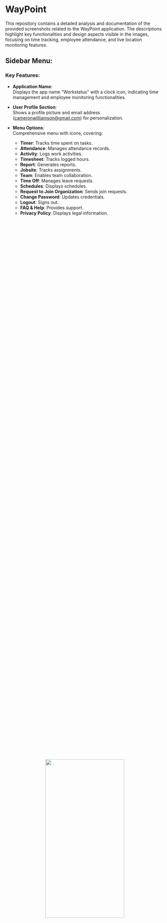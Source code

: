 # WayPoint

This repository contains a detailed analysis and documentation of the provided screenshots related to the WayPoint application. The descriptions highlight key functionalities and design aspects visible in the images, focusing on time tracking, employee attendance, and live location monitoring features.

## **Sidebar Menu:**

### Key Features:
- **Application Name**:  
  Displays the app name "Workstatus" with a clock icon, indicating time management and employee monitoring functionalities.
  
- **User Profile Section**:  
  Shows a profile picture and email address (cameronwilliamson@gmail.com) for personalization.
  
- **Menu Options**:  
  Comprehensive menu with icons, covering:
  - **Timer**: Tracks time spent on tasks.
  - **Attendance**: Manages attendance records.
  - **Activity**: Logs work activities.
  - **Timesheet**: Tracks logged hours.
  - **Report**: Generates reports.
  - **Jobsite**: Tracks assignments.
  - **Team**: Enables team collaboration.
  - **Time Off**: Manages leave requests.
  - **Schedules**: Displays schedules.
  - **Request to Join Organization**: Sends join requests.
  - **Change Password**: Updates credentials.
  - **Logout**: Signs out.
  - **FAQ & Help**: Provides support.
  - **Privacy Policy**: Displays legal information.
  


<div style="position:relative; width:100%; height:100%">
  <img src="https://github.com/user-attachments/assets/76b9bbdc-443e-4181-8ea3-9e5fdd11539b" width="250" height="500" style="position:absolute; top:50%; left:50%; transform:translate(-50%, -50%);" />
</div>

---

## **Attendance Screen:**

### Key Features:
- **Page Header**:  
  - **Title**: "Attendance"  
  - **Dropdown**: "All Members" to filter data.  
  - **Calendar Toggle**: Navigates dates.
  
- **Attendance Details**:  
  Displays:
  - **Name**: Employee name and ID.
  - **Check-In and Check-Out Times**: Recorded timestamps.
  
- **Status Indicators**:
  - **Green Arrow**: Check-in.
  - **Red Arrow**: Check-out.
  - **Yellow "WORKING" Tag**: Currently logged in.
  - **Gray Tag**: Not logged in.
  
- **Action Buttons**: Settings for each employee.
  
- **Additional Options**:
  - "Show Map View" link for location-based attendance data.

<div style="position:relative; width:100%; height:100%">
  <img src="https://github.com/user-attachments/assets/24307c00-4238-48c7-b917-b51738b037c2" width="250" height="500" style="position:absolute; top:50%; left:50%; transform:translate(-50%, -50%);" />
</div>

---

## **Track Live Location:**

### Key Features:
- **Header Section**:  
  - **Title**: "Track Live Location"  
  - Member details and **Change** button to switch users.
  
- **Map View**:  
  Displays the member's current location and timestamp. Supports zooming and panning.
  
- **Timeline View**:  
  Lists total sites visited with addresses and time spent. Clickable entries for detailed route data.
  
- **Date Filter**:  
  Allows viewing travel data for past dates.

<div style="position:relative; width:100%; height:100%">
  <img src="https://github.com/user-attachments/assets/210631d6-7198-4f99-8565-2f03e0cf0612" width="250" height="500" style="position:absolute; top:50%; left:50%; transform:translate(-50%, -50%);" />
</div>
